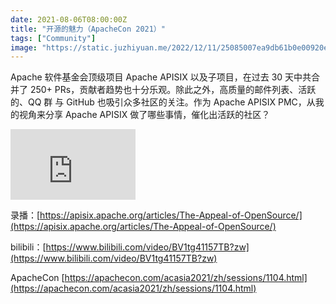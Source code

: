 ```yaml
---
date: 2021-08-06T08:00:00Z
title: "开源的魅力（ApacheCon 2021）"
tags: ["Community"]
image: "https://static.juzhiyuan.me/2022/12/11/25085007ea9db61b0e00920ee482f684.png?format=webp"
---
```


Apache 软件基金会顶级项目 Apache APISIX 以及子项目，在过去 30 天中共合并了 250+ PRs，贡献者趋势也十分乐观。除此之外，高质量的邮件列表、活跃的、QQ 群 与 GitHub 也吸引众多社区的关注。作为 Apache APISIX PMC，从我的视角来分享 Apache APISIX 做了哪些事情，催化出活跃的社区？

<iframe width="200" height="113" src="https://www.youtube.com/embed/DyLF_fwAO_0?feature=oembed" frameborder="0" allow="accelerometer; autoplay; clipboard-write; encrypted-media; gyroscope; picture-in-picture" allowfullscreen></iframe>

录播：[https://apisix.apache.org/articles/The-Appeal-of-OpenSource/](https://apisix.apache.org/articles/The-Appeal-of-OpenSource/)

bilibili：[https://www.bilibili.com/video/BV1tg41157TB?zw](https://www.bilibili.com/video/BV1tg41157TB?zw)

ApacheCon [https://apachecon.com/acasia2021/zh/sessions/1104.html](https://apachecon.com/acasia2021/zh/sessions/1104.html)
